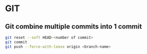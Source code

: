 # GIT 

## Git combine multiple commits into 1 commit

```zsh
git reset --soft HEAD~<number of commit>
git commit
git push --force-with-lease origin <branch-name>
```


